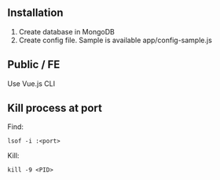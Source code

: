 ## Installation

1. Create database in MongoDB
2. Create config file. Sample is available app/config-sample.js


## Public / FE
Use Vue.js CLI



## Kill process at port
Find:
```
lsof -i :<port>
```

Kill:
```
kill -9 <PID>
```